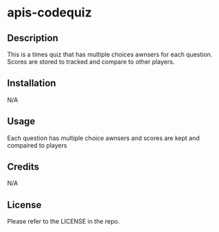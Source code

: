 # apis-codequiz


## Description
This is a times quiz that has multiple choices awnsers for each question. Scores are stored to tracked and compare to other players.


## Installation

N/A

## Usage
Each question has multiple choice awnsers and scores are kept and compaired to players


## Credits

N/A

## License

Please refer to the LICENSE in the repo.